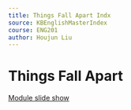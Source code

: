 ```yaml
---
title: Things Fall Apart Indx
source: KBEnglishMasterIndex
course: ENG201
author: Houjun Liu
---
```



# Things Fall Apart

[Module slide show](https://docs.google.com/presentation/d/1DxWU4Ot-IJ8LN_J2PY4tUggZo906A6CCNsmcA_p3jfE/edit#slide=id.g9cf55acb75_0_59)



